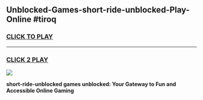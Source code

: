 
## Unblocked-Games-short-ride-unblocked-Play-Online #tiroq
<h3>
<a href="https://news.freeplayer.one?title=short-ride-unblocked&ref=3">CLICK TO PLAY</a></h3>
<hr>

<h3>
<a href="https://news.freeplayer.one?title=short-ride-unblocked&ref=3">CLICK 2 PLAY</a>
  
</h3>

<a href="https://news.freeplayer.one?title=short-ride-unblocked&ref=3"><img src="https://clearcache.store/games.png"></a>


**short-ride-unblocked games unblocked: Your Gateway to Fun and Accessible Online Gaming**
